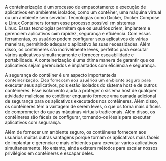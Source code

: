 
A conteinerização é um processo de empacotamento e execução de aplicativos em ambientes isolados, como um contêiner, uma máquina virtual ou um ambiente sem servidor. Tecnologias como Docker, Docker Compose e Linux Containers tornam esse processo possível em sistemas Linux. Essas tecnologias permitem que os usuários criem, implantem e gerenciem aplicativos com rapidez, segurança e eficiência. Com essas ferramentas, os usuários podem configurar seus aplicativos de várias maneiras, permitindo adequar o aplicativo às suas necessidades. Além disso, os contêineres são incrivelmente leves, perfeitos para executar vários aplicativos simultaneamente e fornecer escalabilidade e portabilidade. A conteinerização é uma ótima maneira de garantir que os aplicativos sejam gerenciados e implantados com eficiência e segurança.

A segurança do contêiner é um aspecto importante da conteinerização. Eles fornecem aos usuários um ambiente seguro para executar seus aplicativos, pois estão isolados do sistema host e de outros contêineres. Esse isolamento ajuda a proteger o sistema host de qualquer atividade maliciosa no contêiner enquanto fornece uma camada adicional de segurança para os aplicativos executados nos contêineres. Além disso, os contêineres têm a vantagem de serem leves, o que os torna mais difíceis de comprometer do que as máquinas virtuais tradicionais. Além disso, os contêineres são fáceis de configurar, tornando-os ideais para executar aplicativos com segurança.

Além de fornecer um ambiente seguro, os contêineres fornecem aos usuários muitas outras vantagens porque tornam os aplicativos mais fáceis de implantar e gerenciar e mais eficientes para executar vários aplicativos simultaneamente. No entanto, ainda existem métodos para escalar nossos privilégios em contêineres e escapar deles.

